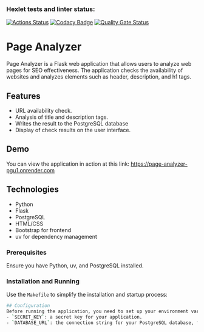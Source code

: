 ### Hexlet tests and linter status:
[![Actions Status](https://github.com/iKogep23/python-project-83/actions/workflows/hexlet-check.yml/badge.svg)](https://github.com/iKogep23/python-project-83/actions)
[![Codacy Badge](https://app.codacy.com/project/badge/Grade/d90aaf30cb46427d917aa3a9ae58314e)](https://app.codacy.com/gh/iKogep23/python-project-83/dashboard?utm_source=gh&utm_medium=referral&utm_content=&utm_campaign=Badge_grade)
[![Quality Gate Status](https://sonarcloud.io/api/project_badges/measure?project=iKogep23_python-project-83&metric=alert_status)](https://sonarcloud.io/summary/new_code?id=iKogep23_python-project-83)

# Page Analyzer

Page Analyzer is a Flask web application that allows users to analyze web pages for SEO effectiveness. The application checks the availability of websites and analyzes elements such as header, description, and h1 tags.

## Features

- URL availability check.
- Analysis of title and description tags.
- Writes the result to the PostgreSQL database
- Display of check results on the user interface.

## Demo

You can view the application in action at this link:
https://page-analyzer-pgu1.onrender.com


## Technologies

- Python
- Flask
- PostgreSQL
- HTML/CSS
- Bootstrap for frontend
- uv for dependency management

### Prerequisites

Ensure you have Python, uv, and PostgreSQL installed.

### Installation and Running

Use the `Makefile` to simplify the installation and startup process:
```bash
## Configuration
Before running the application, you need to set up your environment variables in file .env at the project root directory with the following variables:
- `SECRET_KEY`: a secret key for your application.
- `DATABASE_URL`: the connection string for your PostgreSQL database, formatted as `postgresql://username:password@localhost:5432/database_name`.
```
